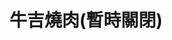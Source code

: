 ---
title: "牛吉燒肉(暫時關閉)"
description: "牛吉燒肉(暫時關閉)"
layout: shop
keywords:
  - 美食競賽
  - 台灣美食
  - 美食精選
datePublished: "2025-06-30"
dateModified: "2025-07-02"
city: "台北市"
district: "大安區"
address: "台北市大安區通安街38-1號"
phone: "0227081629"
geo: "25.031664362329458, 121.55323282249057"
google_map: "https://maps.app.goo.gl/tLgsoYRJGBkFQo1QA"
footinder: "https://footinder.com.tw/%E5%8F%B0%E5%8C%97%E5%B8%82%E5%A4%A7%E5%AE%89%E5%8D%80/120264/"
official: "https://www.facebook.com/profile.php?id=100064009511457"
award:
  - name: "500盤"
    year: "2024"
    entries:
      - dishes:
          - "沙朗涮涮燒(搭A5和牛辣油)"

---
